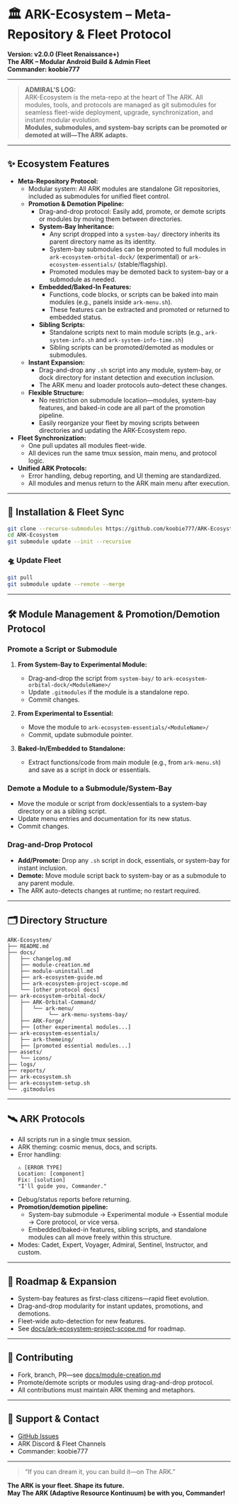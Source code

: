 # 🏛️ ARK-Ecosystem – Meta-Repository & Fleet Protocol

**Version: v2.0.0 (Fleet Renaissance+)**  
**The ARK – Modular Android Build & Admin Fleet**  
**Commander: koobie777**

---

> **ADMIRAL'S LOG:**  
> ARK-Ecosystem is the meta-repo at the heart of The ARK. All modules, tools, and protocols are managed as git submodules for seamless fleet-wide deployment, upgrade, synchronization, and instant modular evolution.  
> **Modules, submodules, and system-bay scripts can be promoted or demoted at will—The ARK adapts.**

---

## ✨ Ecosystem Features

- **Meta-Repository Protocol:**  
  - Modular system: All ARK modules are standalone Git repositories, included as submodules for unified fleet control.
  - **Promotion & Demotion Pipeline:**  
    - Drag-and-drop protocol: Easily add, promote, or demote scripts or modules by moving them between directories.
    - **System-Bay Inheritance:**  
      - Any script dropped into a `system-bay/` directory inherits its parent directory name as its identity.
      - System-bay submodules can be promoted to full modules in `ark-ecosystem-orbital-dock/` (experimental) or `ark-ecosystem-essentials/` (stable/flagship).
      - Promoted modules may be demoted back to system-bay or a submodule as needed.
    - **Embedded/Baked-In Features:**  
      - Functions, code blocks, or scripts can be baked into main modules (e.g., panels inside `ark-menu.sh`).
      - These features can be extracted and promoted or returned to embedded status.
    - **Sibling Scripts:**  
      - Standalone scripts next to main module scripts (e.g., `ark-system-info.sh` and `ark-system-info-time.sh`)
      - Sibling scripts can be promoted/demoted as modules or submodules.
  - **Instant Expansion:**  
    - Drag-and-drop any `.sh` script into any module, system-bay, or dock directory for instant detection and execution inclusion.
    - The ARK menu and loader protocols auto-detect these changes.
  - **Flexible Structure:**  
    - No restriction on submodule location—modules, system-bay features, and baked-in code are all part of the promotion pipeline.
    - Easily reorganize your fleet by moving scripts between directories and updating the ARK-Ecosystem repo.
- **Fleet Synchronization:**  
  - One pull updates all modules fleet-wide.
  - All devices run the same tmux session, main menu, and protocol logic.
- **Unified ARK Protocols:**  
  - Error handling, debug reporting, and UI theming are standardized.
  - All modules and menus return to the ARK main menu after execution.

---

## 🚀 Installation & Fleet Sync

```bash
git clone --recurse-submodules https://github.com/koobie777/ARK-Ecosystem.git
cd ARK-Ecosystem
git submodule update --init --recursive
```

### 🛸 Update Fleet

```bash
git pull
git submodule update --remote --merge
```

---

## 🛠️ Module Management & Promotion/Demotion Protocol

### Promote a Script or Submodule

1. **From System-Bay to Experimental Module:**  
   - Drag-and-drop the script from `system-bay/` to `ark-ecosystem-orbital-dock/<ModuleName>/`
   - Update `.gitmodules` if the module is a standalone repo.
   - Commit changes.

2. **From Experimental to Essential:**  
   - Move the module to `ark-ecosystem-essentials/<ModuleName>/`
   - Commit, update submodule pointer.

3. **Baked-In/Embedded to Standalone:**  
   - Extract functions/code from main module (e.g., from `ark-menu.sh`) and save as a script in dock or essentials.

### Demote a Module to a Submodule/System-Bay

- Move the module or script from dock/essentials to a system-bay directory or as a sibling script.
- Update menu entries and documentation for its new status.
- Commit changes.

### Drag-and-Drop Protocol

- **Add/Promote:** Drop any `.sh` script in dock, essentials, or system-bay for instant inclusion.
- **Demote:** Move module script back to system-bay or as a submodule to any parent module.
- The ARK auto-detects changes at runtime; no restart required.

---

## 🗂️ Directory Structure

```
ARK-Ecosystem/
├── README.md
├── docs/
│   ├── changelog.md
│   ├── module-creation.md
│   ├── module-uninstall.md
│   ├── ark-ecosystem-guide.md
│   ├── ark-ecosystem-project-scope.md
│   └── [other protocol docs]
├── ark-ecosystem-orbital-dock/
│   ├── ARK-Orbital-Command/
│   │   └── ark-menu/
│   │        └── ark-menu-systems-bay/
│   ├── ARK-Forge/
│   ├── [other experimental modules...]
├── ark-ecosystem-essentials/
│   ├── ark-themeing/
│   ├── [promoted essential modules...]
├── assets/
│   └── icons/
├── logs/
├── reports/
├── ark-ecosystem.sh
├── ark-ecosystem-setup.sh
└── .gitmodules
```

---

## 🛰️ ARK Protocols

- All scripts run in a single tmux session.
- ARK theming: cosmic menus, docs, and scripts.
- Error handling:
    ```
    ⚠️ [ERROR TYPE]
    Location: [component]
    Fix: [solution]
    "I'll guide you, Commander."
    ```
- Debug/status reports before returning.
- **Promotion/demotion pipeline:**  
    - System-bay submodule → Experimental module → Essential module → Core protocol, or vice versa.
    - Embedded/baked-in features, sibling scripts, and standalone modules can all move freely within this structure.
- Modes: Cadet, Expert, Voyager, Admiral, Sentinel, Instructor, and custom.

---

## 🌌 Roadmap & Expansion

- System-bay features as first-class citizens—rapid fleet evolution.
- Drag-and-drop modularity for instant updates, promotions, and demotions.
- Fleet-wide auto-detection for new features.
- See [docs/ark-ecosystem-project-scope.md](docs/ark-ecosystem-project-scope.md) for roadmap.

---

## 🤝 Contributing

- Fork, branch, PR—see [docs/module-creation.md](docs/module-creation.md)
- Promote/demote scripts or modules using drag-and-drop protocol.
- All contributions must maintain ARK theming and metaphors.

---

## 📡 Support & Contact

- [GitHub Issues](https://github.com/koobie777/ARK-Ecosystem/issues)
- ARK Discord & Fleet Channels
- Commander: koobie777

---

> “If you can dream it, you can build it—on The ARK.”

**The ARK is your fleet. Shape its future.**  
**May The ARK (Adaptive Resource Kontinuum) be with you, Commander!**
